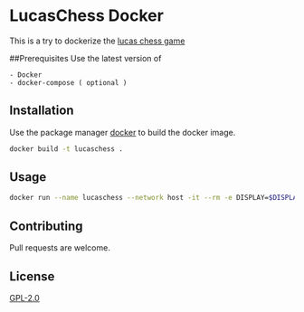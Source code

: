 # LucasChess Docker

This is a try to dockerize the [lucas chess game](https://github.com/lukasmonk/lucaschess)

##Prerequisites
Use the latest version of 

	- Docker
	- docker-compose ( optional )

## Installation

Use the package manager [docker](https://www.docker.com/) to build the docker image.

```bash
docker build -t lucaschess .
```

## Usage

```bash
docker run --name lucaschess --network host -it --rm -e DISPLAY=$DISPLAY -v /tmp/.X11-unix:/tmp/.X11-unix lucaschess

```

## Contributing
Pull requests are welcome. 

## License
[GPL-2.0](https://www.gnu.org/licenses/old-licenses/gpl-2.0.en.html)


